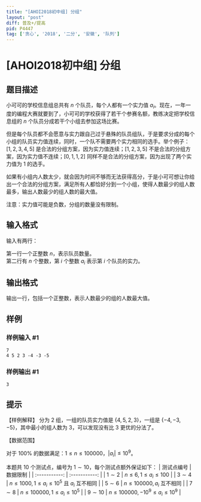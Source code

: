 ```yaml
---
title: "[AHOI2018初中组] 分组"
layout: "post"
diff: 普及+/提高
pid: P4447
tag: ['贪心', '2018', '二分', '安徽', '队列']
---
```

# [AHOI2018初中组] 分组
## 题目描述

小可可的学校信息组总共有 $n$ 个队员，每个人都有一个实力值 $a_i$。现在，一年一度的编程大赛就要到了，小可可的学校获得了若干个参赛名额，教练决定把学校信息组的 $n$ 个队员分成若干个小组去参加这场比赛。

但是每个队员都不会愿意与实力跟自己过于悬殊的队员组队，于是要求分成的每个小组的队员实力值连续，同时，一个队不需要两个实力相同的选手。举个例子：$[1, 2, 3, 4, 5]$ 是合法的分组方案，因为实力值连续；$[1, 2, 3, 5]$ 不是合法的分组方案，因为实力值不连续；$[0, 1, 1, 2]$ 同样不是合法的分组方案，因为出现了两个实力值为 $1$ 的选手。

如果有小组内人数太少，就会因为时间不够而无法获得高分，于是小可可想让你给出一个合法的分组方案，满足所有人都恰好分到一个小组，使得人数最少的组人数最多，输出人数最少的组人数的最大值。

注意：实力值可能是负数，分组的数量没有限制。
## 输入格式

输入有两行：

第一行一个正整数 $n$，表示队员数量。  
第二行有 $n$ 个整数，第 $i$ 个整数 $a_i$ 表示第 $i$ 个队员的实力。
## 输出格式

输出一行，包括一个正整数，表示人数最少的组的人数最大值。
## 样例

### 样例输入 #1
```
7
4 5 2 3 -4 -3 -5
```
### 样例输出 #1
```
3

```
## 提示

【样例解释】
分为 $2$ 组，一组的队员实力值是 $\{4, 5, 2, 3\}$，一组是 $\{-4, -3, -5\}$，其中最小的组人数为 $3$，可以发现没有比 $3$ 更优的分法了。

【数据范围】

对于 $100\%$ 的数据满足：$1\leq n\leq 100000$，$|a_i|\leq10^9$。

本题共 $10$ 个测试点，编号为 $1\sim10$，每个测试点额外保证如下：
| 测试点编号 | 数据限制 |
| :-----------: | :-----------: |
| $1\sim2$ | $n\leq 6, 1\leq a_i \leq 100$ |
| $3\sim4$ | $n\leq 1000, 1\leq a_i\leq 10^5$ 且 $a_i$ 互不相同 |
| $5\sim6$ | $n\leq 100000, a_i$ 互不相同 |
| $7\sim8$ | $n\leq 100000, 1\leq a_i \leq10^5$ |
| $9\sim 10$ | $n\leq 100000, -10^9 \leq a_i \leq 10^9$ |
